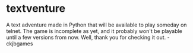 # textventure
A text adventure made in Python that will be available to play someday on telnet.
The game is incomplete as yet, and it probably won't be playable until a few versions from now.
Well, thank you for checking it out.
-ckjbgames

